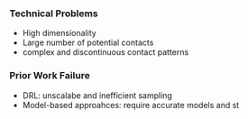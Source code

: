 ### Technical Problems
- High dimensionality
- Large number of potential contacts
- complex and discontinuous contact patterns
### Prior Work Failure
- DRL: unscalabe and inefficient sampling
- Model-based approahces: require accurate models and st